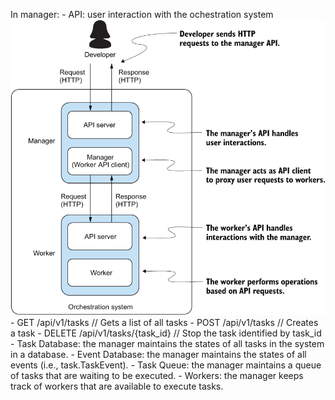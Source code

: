 In manager:
    - API: user interaction with the ochestration system ![managerAPI.png](../fixtures/images/managerAPI.png)
        - GET /api/v1/tasks     // Gets a list of all tasks
        - POST /api/v1/tasks    // Creates a task
        - DELETE /api/v1/tasks/{task_id}    // Stop the task identified by task_id
    - Task Database: the manager maintains the states of all tasks in the system in a database.
    - Event Database: the manager maintains the states of all events (i.e., task.TaskEvent).
    - Task Queue: the manager maintains a queue of tasks that are waiting to be executed.
    - Workers: the manager keeps track of workers that are available to execute tasks.